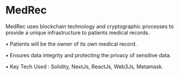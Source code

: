 # MedRec

MedRec uses blockchain technology and cryptographic processes to provide a unique infrastructure to patients
medical records.

• Patients will be the owner of its own medical record.

• Ensures data integrity and protecting the privacy of sensitive data.

• Key Tech Used : Solidity, NextJs, ReactJs, Web3Js, Metamask.
